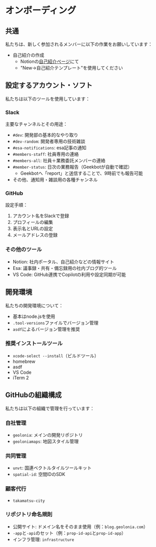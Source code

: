 # オンボーディング

## 共通
私たちは、新しく参加されるメンバーに以下の作業をお願いしています：

- 自己紹介の作成
  - Notionの[自己紹介ページ](https://www.notion.so/e90f93da63fe44c595b8f46d1e793eb3?v=8b4ea8bbed84474dba1fc07a5f47ed9b)にて
  - "New->自己紹介テンプレート"を使用してください

## 設定するアカウント・ソフト

私たちは以下のツールを使用しています：

### Slack
主要なチャンネルとその用途：
- `#dev`: 開発部の基本的なやり取り
- `#dev-random`: 開発者専用の技術雑談
- `#esa-notifications`: esa記事の通知
- `#members-staff`: 社員専用の連絡
- `#members-all`: 社員＋業務委託メンバーの連絡
- `#member-status`: 日次の業務報告（Geekbotが自動で確認）
  - Geekbotへ「report」と送信することで、9時前でも報告可能
- その他、通知用・雑談用の各種チャンネル

### GitHub
設定手順：
1. アカウント名をSlackで登録
2. プロフィールの編集
3. 表示名とURLの設定
4. メールアドレスの登録

### その他のツール
- Notion: 社内ポータル、自己紹介などの情報サイト
- Esa: 議事録・共有・備忘録用の社内ブログ的ツール
- VS Code: GitHub連携でCopilotの利用や設定同期が可能

## 開発環境

私たちの開発環境について：

- 基本はnode.jsを使用
- `.tool-versions`ファイルでバージョン管理
- `asdf`によるバージョン管理を推奨

### 推奨インストールツール
- `xcode-select --install`（ビルドツール）
- homebrew
- asdf
- VS Code
- iTerm 2

## GitHubの組織構成

私たちは以下の組織で管理を行っています：

### 自社管理
- `geolonia`: メインの開発リポジトリ
- `geoloniamaps`: 地図スタイル管理

### 共同管理
- `unvt`: 国連ベクトルタイルツールキット
- `spatial-id`: 空間IDのSDK

### 顧客代行
- `takamatsu-city`

### リポジトリ命名規則
- 公開サイト: ドメイン名をそのまま使用（例：`blog.geolonia.com`）
- `-app`と`-api`のセット（例：`prop-id-api`と`prop-id-app`）
- インフラ管理: `infrastructure`